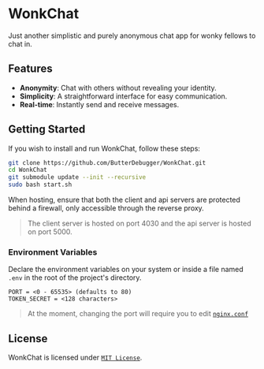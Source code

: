# WonkChat

Just another simplistic and purely anonymous chat app for wonky fellows to chat in.

## Features

- **Anonymity**: Chat with others without revealing your identity.
- **Simplicity**: A straightforward interface for easy communication.
- **Real-time**: Instantly send and receive messages.

## Getting Started

If you wish to install and run WonkChat, follow these steps:
```sh
git clone https://github.com/ButterDebugger/WonkChat.git
cd WonkChat
git submodule update --init --recursive
sudo bash start.sh
```

When hosting, ensure that both the client and api servers are protected behind a firewall, only accessible through the reverse proxy.

> The client server is hosted on port 4030 and the api server is hosted on port 5000.

### Environment Variables
Declare the environment variables on your system or inside a file named `.env` in the root of the project's directory.
```env
PORT = <0 - 65535> (defaults to 80)
TOKEN_SECRET = <128 characters>
```

> At the moment, changing the port will require you to edit [`nginx.conf`](nginx.conf)

## License

WonkChat is licensed under [`MIT License`](LICENSE).
